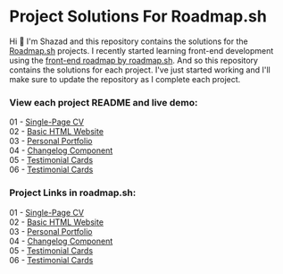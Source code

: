 # Project Solutions For Roadmap.sh

Hi 👋 I'm Shazad and this repository contains the solutions for the [Roadmap.sh](https://roadmap.sh) projects. I recently started learning front-end development using the [front-end roadmap by roadmap.sh](https://roadmap.sh/frontend). And so this repository contains the solutions for each project. I've just started working and I'll make sure to update the repository as I complete each project.

### View each project README and live demo:

01 - [Single-Page CV](front-end-projects/01-single-page-cv)  
02 - [Basic HTML Website](front-end-projects/02-basic-html-website)  
03 - [Personal Portfolio](front-end-projects/03-personal-portfolio)  
04 - [Changelog Component](front-end-projects/04-changelog-component)  
05 - [Testimonial Cards](front-end-projects/05-testimonial-cards)  
06 - [Testimonial Cards](front-end-projects/06-datepicker-ui)

### Project Links in roadmap.sh:

01 - [Single-Page CV](https://roadmap.sh/projects/single-page-cv)  
02 - [Basic HTML Website](https://roadmap.sh/projects/basic-html-website)  
03 - [Personal Portfolio](https://roadmap.sh/projects/portfolio-website)  
04 - [Changelog Component](https://roadmap.sh/projects/changelog-component)  
05 - [Testimonial Cards](https://roadmap.sh/projects/testimonial-cards)  
06 - [Testimonial Cards](https://roadmap.sh/projects/datepicker-ui)
